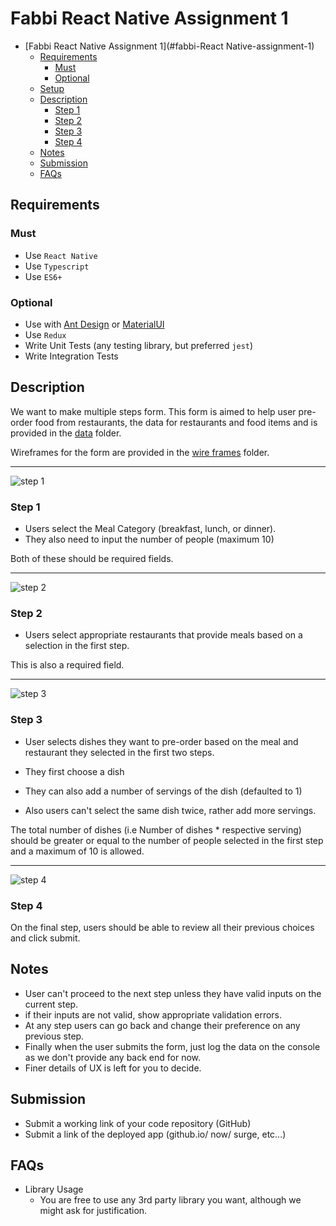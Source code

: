 # Fabbi React Native Assignment 1

<!-- toc -->

- [Fabbi React Native Assignment 1](#fabbi-React Native-assignment-1)
  - [Requirements](#requirements)
    - [Must](#must)
    - [Optional](#optional)
  - [Setup](#setup)
  - [Description](#description)
    - [Step 1](#step-1)
    - [Step 2](#step-2)
    - [Step 3](#step-3)
    - [Step 4](#step-4)
  - [Notes](#notes)
  - [Submission](#submission)
  - [FAQs](#faqs)

<!-- tocstop -->

## Requirements

### Must

- Use `React Native`
- Use `Typescript`
- Use `ES6+`

### Optional

- Use with [Ant Design](https://ant.design/) or [MaterialUI](https://material-ui.com/)
- Use `Redux`
- Write Unit Tests (any testing library, but preferred `jest`)
- Write Integration Tests

## Description

We want to make multiple steps form. This form is aimed to help user pre-order food from restaurants, the data for restaurants and food items and is provided in the [data](./data) folder.

Wireframes for the form are provided in the [wire frames](./wireframes) folder.

---
![step 1](./wireframes/Step%201.png "step 1")

### Step 1

- Users select the Meal Category (breakfast, lunch, or dinner).
- They also need to input the number of people (maximum 10)

Both of these should be required fields.

---
![step 2](./wireframes/Step%202.png "step 2")

### Step 2

- Users select appropriate restaurants that provide meals based on a selection in the first step.

This is also a required field.

---
![step 3](./wireframes/Step%203.png "step 3")

### Step 3

- User selects dishes they want to pre-order based on the meal and restaurant they selected in the first two steps.

- They first choose a dish
- They can also add a number of servings of the dish (defaulted to 1)
- Also users can't select the same dish twice, rather add more servings.

The total number of dishes (i.e Number of dishes \* respective serving) should be greater or equal to the number of people selected in the first step and a maximum of 10 is allowed.

---
![step 4](./wireframes/Step%204.png "step 4")

### Step 4

On the final step, users should be able to review all their previous choices
and click submit.

## Notes

- User can't proceed to the next step unless they have valid inputs on the current step.
- if their inputs are not valid, show appropriate validation errors.
- At any step users can go back and change their preference on any previous step.
- Finally when the user submits the form, just log the data on the console as we don't provide any back end for now.
- Finer details of UX is left for you to decide.

## Submission

- Submit a working link of your code repository (GitHub)
- Submit a link of the deployed app (github.io/ now/ surge, etc...)

## FAQs

- Library Usage
  - You are free to use any 3rd party library you want, although we might ask for justification.

